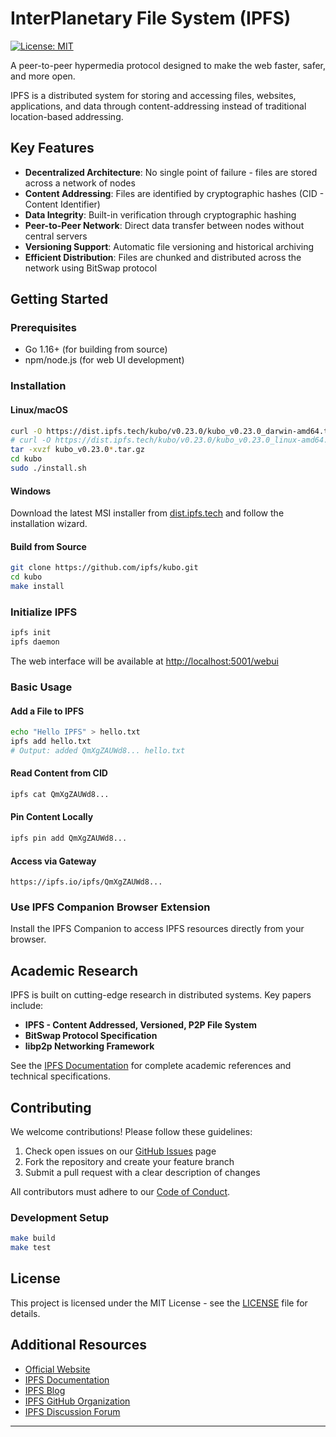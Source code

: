 # InterPlanetary File System (IPFS)

[![License: MIT](https://img.shields.io/badge/License-MIT-yellow.svg)](https://opensource.org/licenses/MIT)

A peer-to-peer hypermedia protocol designed to make the web faster, safer, and more open.

IPFS is a distributed system for storing and accessing files, websites, applications, and data through content-addressing instead of traditional location-based addressing.

## Key Features

- **Decentralized Architecture**: No single point of failure - files are stored across a network of nodes
- **Content Addressing**: Files are identified by cryptographic hashes (CID - Content Identifier)
- **Data Integrity**: Built-in verification through cryptographic hashing
- **Peer-to-Peer Network**: Direct data transfer between nodes without central servers
- **Versioning Support**: Automatic file versioning and historical archiving
- **Efficient Distribution**: Files are chunked and distributed across the network using BitSwap protocol

## Getting Started

### Prerequisites
- Go 1.16+ (for building from source)
- npm/node.js (for web UI development)

### Installation

#### Linux/macOS
```bash
curl -O https://dist.ipfs.tech/kubo/v0.23.0/kubo_v0.23.0_darwin-amd64.tar.gz # macOS
# curl -O https://dist.ipfs.tech/kubo/v0.23.0/kubo_v0.23.0_linux-amd64.tar.gz # Linux
tar -xvzf kubo_v0.23.0*.tar.gz
cd kubo
sudo ./install.sh
```

#### Windows
Download the latest MSI installer from [dist.ipfs.tech](https://dist.ipfs.tech) and follow the installation wizard.

#### Build from Source
```bash
git clone https://github.com/ipfs/kubo.git
cd kubo
make install
```

### Initialize IPFS
```bash
ipfs init
ipfs daemon
```
The web interface will be available at [http://localhost:5001/webui](http://localhost:5001/webui)

### Basic Usage

#### Add a File to IPFS
```bash
echo "Hello IPFS" > hello.txt
ipfs add hello.txt
# Output: added QmXgZAUWd8... hello.txt
```

#### Read Content from CID
```bash
ipfs cat QmXgZAUWd8...
```

#### Pin Content Locally
```bash
ipfs pin add QmXgZAUWd8...
```

#### Access via Gateway
```
https://ipfs.io/ipfs/QmXgZAUWd8...
```

### Use IPFS Companion Browser Extension
Install the IPFS Companion to access IPFS resources directly from your browser.

## Academic Research
IPFS is built on cutting-edge research in distributed systems. Key papers include:

- **IPFS - Content Addressed, Versioned, P2P File System**
- **BitSwap Protocol Specification**
- **libp2p Networking Framework**

See the [IPFS Documentation](https://docs.ipfs.tech) for complete academic references and technical specifications.

## Contributing
We welcome contributions! Please follow these guidelines:

1. Check open issues on our [GitHub Issues](https://github.com/ipfs/kubo/issues) page
2. Fork the repository and create your feature branch
3. Submit a pull request with a clear description of changes

All contributors must adhere to our [Code of Conduct](https://github.com/ipfs/community/blob/master/code-of-conduct.md).

### Development Setup
```bash
make build
make test
```

## License
This project is licensed under the MIT License - see the [LICENSE](https://opensource.org/licenses/MIT) file for details.

## Additional Resources
- [Official Website](https://ipfs.io)
- [IPFS Documentation](https://docs.ipfs.tech)
- [IPFS Blog](https://blog.ipfs.tech)
- [IPFS GitHub Organization](https://github.com/ipfs)
- [IPFS Discussion Forum](https://discuss.ipfs.tech)

---

